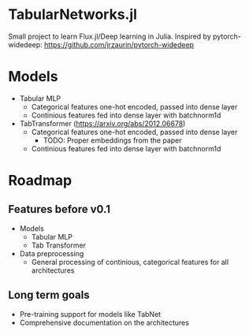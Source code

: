 # TabularNetworks.jl

Small project to learn Flux.jl/Deep learning in Julia. Inspired by pytorch-widedeep: https://github.com/jrzaurin/pytorch-widedeep


# Models

* Tabular MLP
  * Categorical features one-hot encoded, passed into dense layer
  * Continious features fed into dense layer with batchnorm1d
* TabTransformer (https://arxiv.org/abs/2012.06678)
  * Categorical features one-hot encoded, passed into dense layer
    * TODO: Proper embeddings from the paper
  * Continious features fed into dense layer with batchnorm1d

# Roadmap

## Features before v0.1
* Models
  * Tabular MLP
  * Tab Transformer
* Data preprocessing
  * General processing of continious, categorical features for all architectures 

## Long term goals
* Pre-training support for models like TabNet
* Comprehensive documentation on the architectures 
